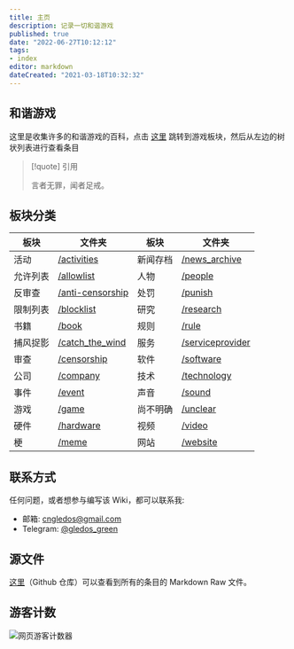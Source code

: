 ```yaml
---
title: 主页
description: 记录一切和谐游戏
published: true
date: "2022-06-27T10:12:12"
tags:
- index
editor: markdown
dateCreated: "2021-03-18T10:32:32"
---
```


## 和谐游戏

这里是收集许多的和谐游戏的百科，点击 [这里][/game] 跳转到游戏板块，然后从左边的树状列表进行查看条目

<!--
如果需要搜索，可以进入 Github 仓库进行搜索，因为 Mkdocs 内建的搜索功能不适合过大的文档，所以 Mkdocs 搜索功能已关闭。
-->

> [!quote] 引用
>
> 言者无罪，闻者足戒。

## 板块分类

| 板块     | 文件夹                  | 板块     | 文件夹               |
| -------- | ----------------------- | -------- | -------------------- |
| 活动     | [/activities][]         | 新闻存档 | [/news_archive][]    |
| 允许列表 | [/allowlist][]          | 人物     | [/people][]          |
| 反审查   | [/anti-censorship][/ac] | 处罚     | [/punish][]          |
| 限制列表 | [/blocklist][]          | 研究     | [/research][]        |
| 书籍     | [/book][]               | 规则     | [/rule][]            |
| 捕风捉影 | [/catch_the_wind][]     | 服务     | [/serviceprovider][] |
| 审查     | [/censorship][]         | 软件     | [/software][]        |
| 公司     | [/company][]            | 技术     | [/technology][]      |
| 事件     | [/event][]              | 声音     | [/sound][]           |
| 游戏     | [/game][]               | 尚不明确 | [/unclear][]         |
| 硬件     | [/hardware][]           | 视频     | [/video][]           |
| 梗       | [/meme][]               | 网站     | [/website][]         |

[/activities]: /activities/index.md
[/allowlist]: /allowlist/index.md
[/ac]: /anti-censorship/index.md
[/blocklist]: /blocklist/index.md
[/book]: /book/index.md
[/catch_the_wind]: /catch_the_wind/index.md
[/censorship]: /censorship/index.md
[/company]: /company/index.md
[/event]: /event/index.md
[/game]: /game/index.md
[/hardware]: /hardware/index.md
[/meme]: /meme/index.md
[/news_archive]: /news_archive/index.md
[/people]: /people/index.md
[/punish]: /punish/index.md
[/research]: /research/index.md
[/rule]: /rule/index.md
[/serviceprovider]: /serviceprovider/index.md
[/software]: /software/index.md
[/technology]: /technology/index.md
[/sound]: /sound/index.md
[/unclear]: /unclear/index.md
[/video]: /video/index.md
[/website]: /website/index.md

## 联系方式

任何问题，或者想参与编写该 Wiki，都可以联系我:

+   邮箱: cngledos@gmail.com
+   Telegram: [@gledos_green](https://t.me/gledos_green)

## 源文件

[这里](https://github.com/gledos/ggame)（Github 仓库）可以查看到所有的条目的 Markdown Raw 文件。

## 游客计数

![网页游客计数器](https://count.getloli.com/get/@:ggame)

<!--

## 此 Wiki 的技术问题

由于对 mkdocs 不过熟悉，所以有一些条目会有问题，比如:

+ PDF 文件似乎不被 mkdocs 支持，无法被输出到 GitHub pages
+ TLS 已失效，正在修复

-->
